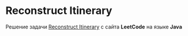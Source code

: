 # Reconstruct Itinerary
Решение задачи [Reconstruct Itinerary](https://leetcode.com/problems/reconstruct-itinerary/) с сайта **LeetCode** на языке **Java**